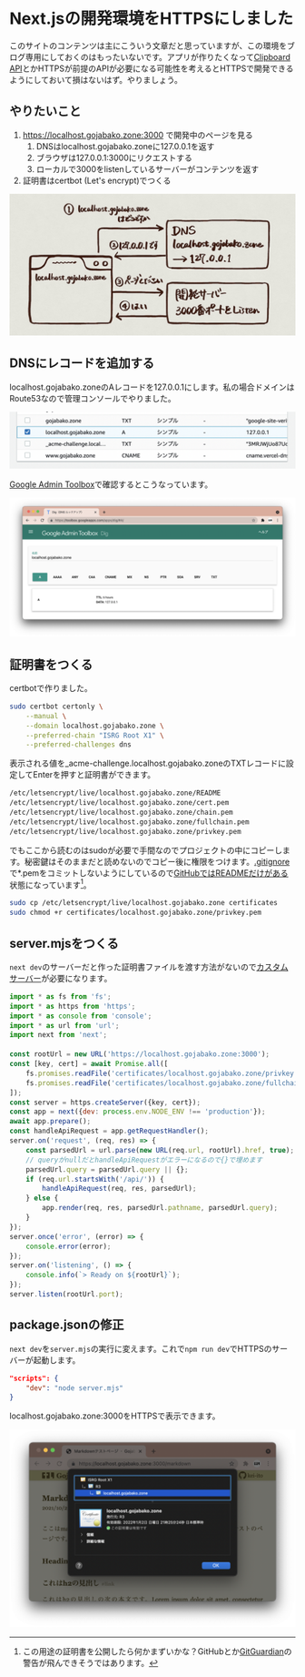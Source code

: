 # Next.jsの開発環境をHTTPSにしました

このサイトのコンテンツは主にこういう文章だと思っていますが、この環境をブログ専用にしておくのはもったいないです。アプリが作りたくなって[Clipboard API]とかHTTPSが前提のAPIが必要になる可能性を考えるとHTTPSで開発できるようにしておいて損はないはず。やりましょう。

[Clipboard API]: https://developer.mozilla.org/en-US/docs/Web/API/Clipboard_API

## やりたいこと

1. https://localhost.gojabako.zone:3000 で開発中のページを見る
    1. DNSはlocalhost.gojabako.zoneに127.0.0.1を返す
    1. ブラウザは127.0.0.1:3000にリクエストする
    1. ローカルで3000をlistenしているサーバーがコンテンツを返す
1. 証明書はcertbot (Let's encrypt)でつくる

![やりたいことの図](./https-outline.jpg)

## DNSにレコードを追加する

localhost.gojabako.zoneのAレコードを127.0.0.1にします。私の場合ドメインはRoute53なので管理コンソールでやりました。

![Route53の管理画面](./route53-settings.png)

[Google Admin Toolbox](https://toolbox.googleapps.com/apps/dig/#A/)で確認するとこうなっています。

![Google Admin Toolboxの画面](./google-dns-dig.png)

## 証明書をつくる

certbotで作りました。

```sh certbotのコマンド
sudo certbot certonly \
    --manual \
    --domain localhost.gojabako.zone \
    --preferred-chain "ISRG Root X1" \
    --preferred-challenges dns
```

表示される値を_acme-challenge.localhost.gojabako.zoneのTXTレコードに設定してEnterを押すと証明書ができます。

```txt 証明書の場所 (macOS, certbot 1.19.0)
/etc/letsencrypt/live/localhost.gojabako.zone/README
/etc/letsencrypt/live/localhost.gojabako.zone/cert.pem
/etc/letsencrypt/live/localhost.gojabako.zone/chain.pem
/etc/letsencrypt/live/localhost.gojabako.zone/fullchain.pem
/etc/letsencrypt/live/localhost.gojabako.zone/privkey.pem
```

でもここから読むのはsudoが必要で手間なのでプロジェクトの中にコピーします。秘密鍵はそのままだと読めないのでコピー後に権限をつけます。[.gitignore]で*.pemをコミットしないようにしているので[GitHubではREADMEだけがある](https://github.com/kei-ito/gojabako.zone/tree/main/certificates/localhost.gojabako.zone)状態になっています[^1]。

```sh コピーと権限付与のコマンド
sudo cp /etc/letsencrypt/live/localhost.gojabako.zone certificates
sudo chmod +r certificates/localhost.gojabako.zone/privkey.pem
```

[^1]: この用途の証明書を公開したら何かまずいかな？GitHubとか[GitGuardian]の警告が飛んできそうではあります。

[.gitignore]: https://github.com/kei-ito/gojabako.zone/blob/main/.gitignore
[GitGuardian]: https://www.gitguardian.com/

## server.mjsをつくる

`next dev`のサーバーだと作った証明書ファイルを渡す方法がないので[カスタムサーバー]が必要になります。

[カスタムサーバー]: https://nextjs.org/docs/advanced-features/custom-server

```javascript server.mjs
import * as fs from 'fs';
import * as https from 'https';
import * as console from 'console';
import * as url from 'url';
import next from 'next';

const rootUrl = new URL('https://localhost.gojabako.zone:3000');
const [key, cert] = await Promise.all([
    fs.promises.readFile('certificates/localhost.gojabako.zone/privkey.pem')),
    fs.promises.readFile('certificates/localhost.gojabako.zone/fullchain.pem')),
]);
const server = https.createServer({key, cert});
const app = next({dev: process.env.NODE_ENV !== 'production'});
await app.prepare();
const handleApiRequest = app.getRequestHandler();
server.on('request', (req, res) => {
    const parsedUrl = url.parse(new URL(req.url, rootUrl).href, true);
    // queryがnullだとhandleApiRequestがエラーになるので{}で埋めます
    parsedUrl.query = parsedUrl.query || {};
    if (req.url.startsWith('/api/')) {
        handleApiRequest(req, res, parsedUrl);
    } else {
        app.render(req, res, parsedUrl.pathname, parsedUrl.query);
    }
});
server.once('error', (error) => {
    console.error(error);
});
server.on('listening', () => {
    console.info(`> Ready on ${rootUrl}`);
});
server.listen(rootUrl.port);
```

## package.jsonの修正

`next dev`を`server.mjs`の実行に変えます。これで`npm run dev`でHTTPSのサーバーが起動します。

```json
"scripts": {
    "dev": "node server.mjs"
}
```

localhost.gojabako.zone:3000をHTTPSで表示できます。

![証明書の情報を表示しているところ](./https-works.png)

